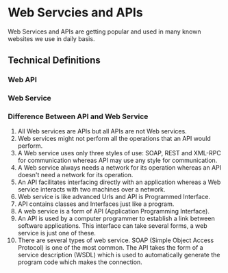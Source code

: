 # Web Servcies and APIs

Web Services and APIs are getting popular and used in many known websites we use in daily basis.

## Technical Definitions

### Web API


### Web Service




### Difference Between API and Web Service
1. All Web services are APIs but all APIs are not Web services.
2. Web services might not perform all the operations that an API would perform.
3. A Web service uses only three styles of use: SOAP, REST and XML-RPC for communication whereas API may use any style for communication.
4. A Web service always needs a network for its operation whereas an API doesn't need a network for its operation.
5. An API facilitates interfacing directly with an application whereas a Web service interacts with two machines over a network.
6. Web service is like advanced Urls and API is Programmed Interface.
7. API contains classes and Interfaces just like a program.
8. A web service is a form of API (Application Programming Interface).
9. An API is used by a computer programmer to establish a link between software applications. This interface can take several forms, a web service is just one of these.
10. There are several types of web service. SOAP (Simple Object Access Protocol) is one of the most common. The API takes the form of a service description (WSDL) which is used to automatically generate the program code which makes the connection.







